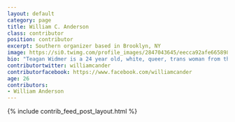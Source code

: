 ```yaml
---
layout: default
category: page
title: William C. Anderson
class: contributor
position: contributor
excerpt: Southern organizer based in Brooklyn, NY
image: https://si0.twimg.com/profile_images/2847043645/eecca92afe665898386d86f5ba0902e6.jpeg
bio: "Teagan Widmer is a 24 year old, white, queer, trans woman from the bay area. She is a writer, artist, activist, and community organizer. She currently holds an MFA in Theatre Pedagogy from Virginia Commonwealth University and a BA in English Literature from Pacific Union College. She thinks and writes about gender (specifically being trans), the performing arts, and pop culture. She has lectured and presented her work for colleges and events around the United States. She likes to imagine that in her future she will sit reading a good book next to a roaring fire in a large den with lots of bookshelves while her partner and their numerous animals curl up next to her."
contributortwitter: williamcander
contributorfacebook: https://www.facebook.com/williamcander
age: 26
contributors: 
- William Anderson
---
```

{% include contrib_feed_post_layout.html %}
